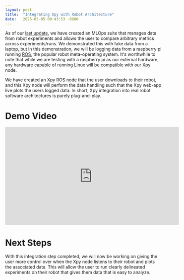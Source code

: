 ```yaml
---
layout: post
title:  "Integrating Xpy with Robot Architecture"
date:   2025-05-05 00:43:53 -0600
---
```


As of our [last update](https://xpyai.github.io/2025-04-30/robot-learning-ml-ops-suite), we have created an MLOps suite that manages data from robot experiments and allows the user to compare arbitrary metrics across experiments/runs. We demonstrated this with fake data from a laptop, but in this demonstration, we will be logging data from a raspberry pi running [ROS](https://www.ros.org/), the popular robot meta-operating system. It's worthwhile to note that while we are testing with a raspberry pi as our external hardware, any hardware capable of running Linux will be compatible with our Xpy node.

We have created an Xpy ROS node that the user downloads to their robot, and this Xpy node will perform the data handling such that the Xpy web-app live plots the users logged data. In short, Xpy integration into real robot software architectures is purely plug-and-play. 

# Demo Video

<div class="iframe-container">
<iframe width="560" height="315" src="https://www.youtube.com/embed/xE7F0MXDPpk?si=XWZobman_udo2XoS" title="YouTube video player" frameborder="0" allow="accelerometer; autoplay; clipboard-write; encrypted-media; gyroscope; picture-in-picture; web-share" referrerpolicy="strict-origin-when-cross-origin" allowfullscreen></iframe>
</div>
<style>
  .iframe-container{
    text-align:center;
  }
</style>

# Next Steps
With this integration step completed, we will now be working on giving the user more control over when the Xpy node listens to their robot and plots the associated data. This will allow the user to run clearly delineated experiments on their robot that gives them data that is easy to analyze.